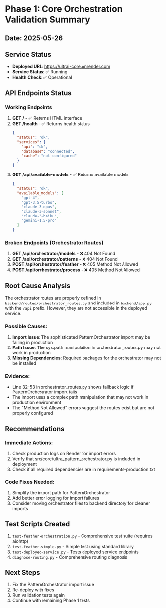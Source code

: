 # Phase 1: Core Orchestration Validation Summary

## Date: 2025-05-26

## Service Status
- **Deployed URL**: https://ultrai-core.onrender.com
- **Service Status**: ✅ Running
- **Health Check**: ✅ Operational

## API Endpoints Status

### Working Endpoints
1. **GET /** - ✅ Returns HTML interface
2. **GET /health** - ✅ Returns health status
   ```json
   {
     "status": "ok",
     "services": {
       "api": "ok",
       "database": "connected",
       "cache": "not configured"
     }
   }
   ```
3. **GET /api/available-models** - ✅ Returns available models
   ```json
   {
     "status": "ok",
     "available_models": [
       "gpt-4",
       "gpt-3.5-turbo",
       "claude-3-opus",
       "claude-3-sonnet",
       "claude-3-haiku",
       "gemini-1.5-pro"
     ]
   }
   ```

### Broken Endpoints (Orchestrator Routes)
1. **GET /api/orchestrator/models** - ❌ 404 Not Found
2. **GET /api/orchestrator/patterns** - ❌ 404 Not Found
3. **POST /api/orchestrator/feather** - ❌ 405 Method Not Allowed
4. **POST /api/orchestrator/process** - ❌ 405 Method Not Allowed

## Root Cause Analysis

The orchestrator routes are properly defined in `backend/routes/orchestrator_routes.py` and included in `backend/app.py` with the `/api` prefix. However, they are not accessible in the deployed service.

### Possible Causes:
1. **Import Issue**: The sophisticated PatternOrchestrator import may be failing in production
2. **Path Issue**: The sys.path manipulation in orchestrator_routes.py may not work in production
3. **Missing Dependencies**: Required packages for the orchestrator may not be installed

### Evidence:
- Line 32-53 in orchestrator_routes.py shows fallback logic if PatternOrchestrator import fails
- The import uses a complex path manipulation that may not work in production environment
- The "Method Not Allowed" errors suggest the routes exist but are not properly configured

## Recommendations

### Immediate Actions:
1. Check production logs on Render for import errors
2. Verify that src/core/ultra_pattern_orchestrator.py is included in deployment
3. Check if all required dependencies are in requirements-production.txt

### Code Fixes Needed:
1. Simplify the import path for PatternOrchestrator
2. Add better error logging for import failures
3. Consider moving orchestrator files to backend directory for cleaner imports

## Test Scripts Created
1. `test-feather-orchestration.py` - Comprehensive test suite (requires aiohttp)
2. `test-feather-simple.py` - Simple test using standard library
3. `test-deployed-service.py` - Tests deployed service endpoints
4. `diagnose-routing.py` - Comprehensive routing diagnosis

## Next Steps
1. Fix the PatternOrchestrator import issue
2. Re-deploy with fixes
3. Run validation tests again
4. Continue with remaining Phase 1 tests